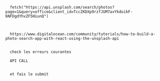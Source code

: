       fetch("https://api.unsplash.com/search/photos?page=1&query=office&client_id=TccZKDXp9rzfJUM7avYkdoikF-6NFDgdYhvZF5HiunQ")



      https://www.digitalocean.com/community/tutorials/how-to-build-a-photo-search-app-with-react-using-the-unsplash-api


      check les erreurs courantes 

      API CALL 


      et fais le submit
